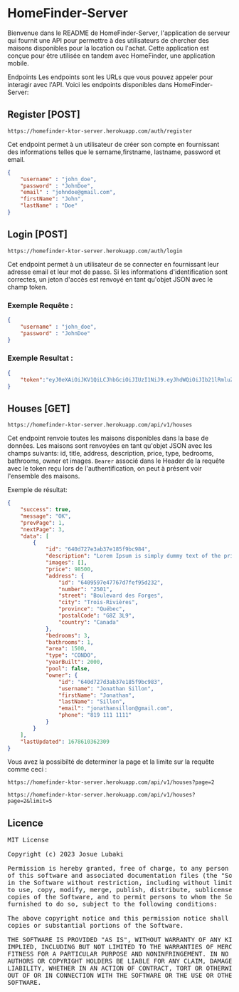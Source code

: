 # HomeFinder-Server
Bienvenue dans le README de HomeFinder-Server, l'application de serveur qui fournit une API pour permettre à des utilisateurs de chercher des maisons disponibles pour la location ou l'achat. Cette application est conçue pour être utilisée en tandem avec HomeFinder, une application mobile.

Endpoints
Les endpoints sont les URLs que vous pouvez appeler pour interagir avec l'API. Voici les endpoints disponibles dans HomeFinder-Server:

## Register [POST]
```shell
https://homefinder-ktor-server.herokuapp.com/auth/register
```
Cet endpoint permet à un utilisateur de créer son compte en fournissant des informations telles que le sername,firstname, lastname, password et email.
```json
{
    "username" : "john_doe",
    "password" : "JohnDoe",
    "email" : "johndoe@gmail.com",
    "firstName": "John",
    "lastName" : "Doe"
}
```

## Login [POST]
```shell 
https://homefinder-ktor-server.herokuapp.com/auth/login
```
Cet endpoint permet à un utilisateur de se connecter en fournissant leur adresse email et leur mot de passe. Si les informations d'identification sont correctes, un jeton d'accès est renvoyé en tant qu'objet JSON avec le champ token.
### Exemple Requête :
```json
{
    "username" : "john_doe",
    "password" : "JohnDoe"
}
```
### Exemple Resultat :
```json 
{
    "token":"eyJ0eXAiOiJKV1QiLCJhbGciOiJIUzI1NiJ9.eyJhdWQiOiJIb21lRmluZGVyQXVkaWVuY2UiLCJyb2xlIjoiVVNFUiIsImlzcyI6Imh0dHA6Ly8wLjAuMC4wOjgwODAiLCJleHAiOjE2Nzg2MTIxNjEsInVzZXJJZCI6IjY0MDQ2OThjNWVlNzc5MDI1Njg3NjMwZCJ9.y7iUfkLgldDAl3sYHwpSqmUn2RNsNQIVFmtSx-bguhk"
}
```

## Houses [GET]
```shell 
https://homefinder-ktor-server.herokuapp.com/api/v1/houses
```
Cet endpoint renvoie toutes les maisons disponibles dans la base de données. Les maisons sont renvoyées en tant qu'objet JSON avec les champs suivants: id, title, address, description, price, type, bedrooms, bathrooms, owner et images.
`Bearer` associé dans le Header de la requête avec le token reçu lors de l'authentification, on peut à présent voir l'ensemble des maisons.

Exemple de résultat:
```json
{
	"success": true,
	"message": "OK",
	"prevPage": 1,
	"nextPage": 3,
	"data": [
		{
			"id": "640d727e3ab37e185f9bc984",
			"description": "Lorem Ipsum is simply dummy text of the printing and typesetting industry",
			"images": [],
			"price": 98500,
			"address": {
				"id": "6409597e47767d7fef95d232",
				"number": "2501",
				"street": "Boulevard des Forges",
				"city": "Trois-Rivières",
				"province": "Québec",
				"postalCode": "G8Z 3L9",
				"country": "Canada"
			},
			"bedrooms": 3,
			"bathrooms": 1,
			"area": 1500,
			"type": "CONDO",
			"yearBuilt": 2000,
			"pool": false,
			"owner": {
				"id": "640d727d3ab37e185f9bc983",
				"username": "Jonathan Sillon",
				"firstName": "Jonathan",
				"lastName": "Sillon",
				"email": "jonathansillon@gmail.com",
				"phone": "819 111 1111"
			}
		}
	],
	"lastUpdated": 1678610362309
}
```

Vous avez la possibilté de determiner la page et la limite sur la requête comme ceci : 
```shell 
https://homefinder-ktor-server.herokuapp.com/api/v1/houses?page=2
```

```shell 
https://homefinder-ktor-server.herokuapp.com/api/v1/houses?page=2&limit=5
```

## Licence
<pre>
MIT License

Copyright (c) 2023 Josue Lubaki

Permission is hereby granted, free of charge, to any person obtaining a copy
of this software and associated documentation files (the "Software"), to deal
in the Software without restriction, including without limitation the rights
to use, copy, modify, merge, publish, distribute, sublicense, and/or sell
copies of the Software, and to permit persons to whom the Software is
furnished to do so, subject to the following conditions:

The above copyright notice and this permission notice shall be included in all
copies or substantial portions of the Software.

THE SOFTWARE IS PROVIDED "AS IS", WITHOUT WARRANTY OF ANY KIND, EXPRESS OR
IMPLIED, INCLUDING BUT NOT LIMITED TO THE WARRANTIES OF MERCHANTABILITY,
FITNESS FOR A PARTICULAR PURPOSE AND NONINFRINGEMENT. IN NO EVENT SHALL THE
AUTHORS OR COPYRIGHT HOLDERS BE LIABLE FOR ANY CLAIM, DAMAGES OR OTHER
LIABILITY, WHETHER IN AN ACTION OF CONTRACT, TORT OR OTHERWISE, ARISING FROM,
OUT OF OR IN CONNECTION WITH THE SOFTWARE OR THE USE OR OTHER DEALINGS IN THE
SOFTWARE.

</pre>
